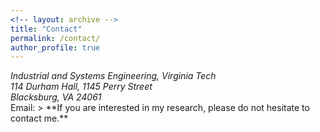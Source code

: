 ```yaml
---
<!-- layout: archive -->
title: "Contact"
permalink: /contact/
author_profile: true
---
```

<address>
 Industrial and Systems Engineering, Virginia Tech <br /> 114 Durham Hall, 1145 Perry Street <br /> Blacksburg, VA 24061
</address>
Email: <boshen@vt.edu>
<!-- Email: boshen [at] vt.edu -->
> **If you are interested in my research, please do not hesitate to contact me.**
